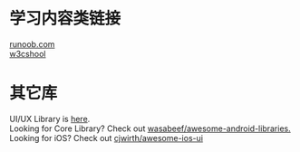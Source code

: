 # 学习内容类链接
[runoob.com](https://www.runoob.com/)   
[w3cshool](https://www.w3cschool.cn/)

# 其它库
UI/UX Library is [here](https://github.com/wasabeef/awesome-android-ui).     
Looking for Core Library? Check out [wasabeef/awesome-android-libraries.](https://github.com/wasabeef/awesome-android-libraries)     
Looking for iOS? Check out [cjwirth/awesome-ios-ui](https://github.com/cjwirth/awesome-ios-ui)    
